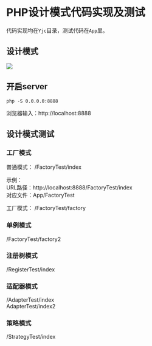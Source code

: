 # PHP设计模式代码实现及测试

代码实现均在`Yjc`目录，测试代码在`App`里。


## 设计模式
![](http://images2015.cnblogs.com/blog/663847/201706/663847-20170624154459632-345927443.png)


## 开启server
```
php -S 0.0.0.0:8888
```
浏览器输入：http://localhost:8888

## 设计模式测试

### 工厂模式

普通模式：
/FactoryTest/index  

示例：  
URL路径：http://localhost:8888/FactoryTest/index  
对应文件：App/FactoryTest  

工厂模式：
/FactoryTest/factory

### 单例模式
/FactoryTest/factory2

### 注册树模式
/RegisterTest/index

### 适配器模式
/AdapterTest/index  
AdapterTest/index2

### 策略模式
/StrategyTest/index